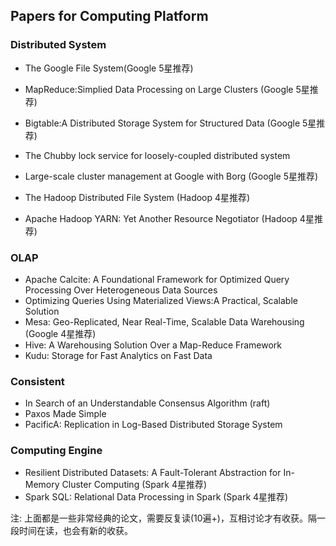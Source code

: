 ## Papers for Computing Platform

### Distributed System
- The Google File System(Google 5星推荐)
- MapReduce:Simplied Data Processing on Large Clusters (Google 5星推荐)
- Bigtable:A Distributed Storage System for Structured Data (Google 5星推荐)
- The Chubby lock service for loosely-coupled distributed system
- Large-scale cluster management at Google with Borg (Google 5星推荐)

- The Hadoop Distributed File System (Hadoop 4星推荐)
- Apache Hadoop YARN: Yet Another Resource Negotiator (Hadoop 4星推荐)

### OLAP
- Apache Calcite: A Foundational Framework for Optimized Query Processing Over Heterogeneous Data Sources
- Optimizing Queries Using Materialized Views:A Practical, Scalable Solution
- Mesa: Geo-Replicated, Near Real-Time, Scalable Data Warehousing (Google 4星推荐)
- Hive: A Warehousing Solution Over a Map-Reduce Framework
- Kudu: Storage for Fast Analytics on Fast Data

### Consistent
- In Search of an Understandable Consensus Algorithm (raft)
- Paxos Made Simple
- PacificA: Replication in Log-Based Distributed Storage System

### Computing Engine
- Resilient Distributed Datasets: A Fault-Tolerant Abstraction for In-Memory Cluster Computing (Spark 4星推荐)
- Spark SQL: Relational Data Processing in Spark (Spark 4星推荐)

注: 上面都是一些非常经典的论文，需要反复读(10遍+)，互相讨论才有收获。隔一段时间在读，也会有新的收获。

